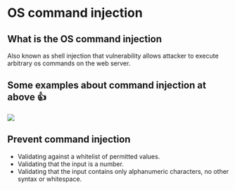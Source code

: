 # OS command injection

## What is the OS command injection
Also known as shell injection that vulnerability allows attacker to execute arbitrary os commands on the web server. 

## Some examples about command injection at above :+1:

![](https://i.imgur.com/UyAEjAb.png)

## Prevent command injection

- Validating against a whitelist of permitted values.
- Validating that the input is a number.
- Validating that the input contains only alphanumeric characters, no other syntax or whitespace.
